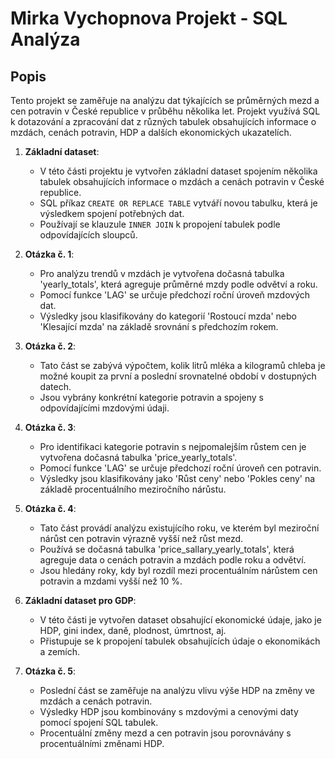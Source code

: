 # Mirka Vychopnova Projekt - SQL Analýza

## Popis

Tento projekt se zaměřuje na analýzu dat týkajících se průměrných mezd a cen potravin v České republice v průběhu několika let. Projekt využívá SQL k dotazování a zpracování dat z různých tabulek obsahujících informace o mzdách, cenách potravin, HDP a dalších ekonomických ukazatelích.

1. **Základní dataset**:
   - V této části projektu je vytvořen základní dataset spojením několika tabulek obsahujících informace o mzdách a cenách potravin v České republice.
   - SQL příkaz `CREATE OR REPLACE TABLE` vytváří novou tabulku, která je výsledkem spojení potřebných dat.
   - Používají se klauzule `INNER JOIN` k propojení tabulek podle odpovídajících sloupců.

2. **Otázka č. 1**:
   - Pro analýzu trendů v mzdách je vytvořena dočasná tabulka 'yearly_totals', která agreguje průměrné mzdy podle odvětví a roku.
   - Pomocí funkce 'LAG' se určuje předchozí roční úroveň mzdových dat.
   - Výsledky jsou klasifikovány do kategorií 'Rostoucí mzda' nebo 'Klesající mzda' na základě srovnání s předchozím rokem.

3. **Otázka č. 2**:
   - Tato část se zabývá výpočtem, kolik litrů mléka a kilogramů chleba je možné koupit za první a poslední srovnatelné období v dostupných datech.
   - Jsou vybrány konkrétní kategorie potravin a spojeny s odpovídajícími mzdovými údaji.

4. **Otázka č. 3**:
   - Pro identifikaci kategorie potravin s nejpomalejším růstem cen je vytvořena dočasná tabulka 'price_yearly_totals'.
   - Pomocí funkce 'LAG' se určuje předchozí roční úroveň cen potravin.
   - Výsledky jsou klasifikovány jako 'Růst ceny' nebo 'Pokles ceny' na základě procentuálního meziročního nárůstu.

5. **Otázka č. 4**:
   - Tato část provádí analýzu existujícího roku, ve kterém byl meziroční nárůst cen potravin výrazně vyšší než růst mezd.
   - Používá se dočasná tabulka 'price_sallary_yearly_totals', která agreguje data o cenách potravin a mzdách podle roku a odvětví.
   - Jsou hledány roky, kdy byl rozdíl mezi procentuálním nárůstem cen potravin a mzdami vyšší než 10 %.

6. **Základní dataset pro GDP**:
   - V této části je vytvořen dataset obsahující ekonomické údaje, jako je HDP, gini index, daně, plodnost, úmrtnost, aj.
   - Přistupuje se k propojení tabulek obsahujících údaje o ekonomikách a zemích.

7. **Otázka č. 5**:
   - Poslední část se zaměřuje na analýzu vlivu výše HDP na změny ve mzdách a cenách potravin.
   - Výsledky HDP jsou kombinovány s mzdovými a cenovými daty pomocí spojení SQL tabulek.
   - Procentuální změny mezd a cen potravin jsou porovnávány s procentuálními změnami HDP.
